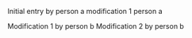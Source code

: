Initial entry by person a
modification 1 person a

Modification 1 by person b
Modification 2 by person b
